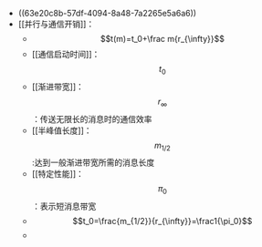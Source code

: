 - ((63e20c8b-57df-4094-8a48-7a2265e5a6a6))
- [[并行与通信开销]]：
	- $$t(m)=t_0+\frac m{r_{\infty}}$$
	- [[通信启动时间]]：$$t_0$$
	- [[渐进带宽]]：$$r_{\infty}$$：传送无限长的消息时的通信效率
	- [[半峰值长度]]：$$m_{1/2}$$:达到一般渐进带宽所需的消息长度
	- [[特定性能]]：$$\pi_{0}$$：表示短消息带宽
	- $$t_0=\frac{m_{1/2}}{r_{\infty}}=\frac1{\pi_0}$$
	-